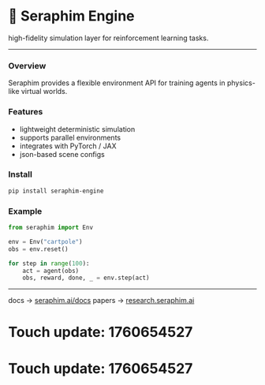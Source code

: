 # 🧠 **Seraphim Engine**

high-fidelity simulation layer for reinforcement learning tasks.

---

### Overview

Seraphim provides a flexible environment API for training agents in physics-like virtual worlds.

### Features

* lightweight deterministic simulation
* supports parallel environments
* integrates with PyTorch / JAX
* json-based scene configs

### Install

```bash
pip install seraphim-engine
```

### Example

```python
from seraphim import Env

env = Env("cartpole")
obs = env.reset()

for step in range(100):
    act = agent(obs)
    obs, reward, done, _ = env.step(act)
```

---

docs → [seraphim.ai/docs](https://seraphim.ai/docs)
papers → [research.seraphim.ai](https://research.seraphim.ai)

# Touch update: 1760654527

# Touch update: 1760654527

